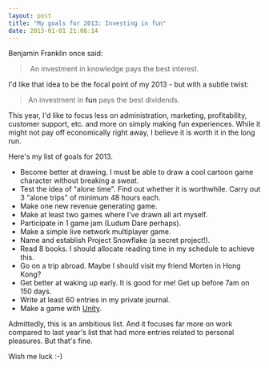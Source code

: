 ```yaml
---
layout: post
title: "My goals for 2013: Investing in fun"
date: 2013-01-01 21:08:14
---
```

Benjamin Franklin once said:

> An investment in knowledge pays the best interest.

I'd like that idea to be the focal point of my 2013 - but with a subtle twist:

> An investment in **fun** pays the best dividends.

This year, I'd like to focus less on administration, marketing, profitability, customer support, etc. and more on simply making fun experiences. While it might not pay off economically right away, I believe it is worth it in the long run.

Here's my list of goals for 2013.

* Become better at drawing. I must be able to draw a cool cartoon game character without breaking a sweat.
* Test the idea of "alone time". Find out whether it is worthwhile. Carry out 3 "alone trips" of minimum 48 hours each.
* Make one new revenue generating game.
* Make at least two games where I've drawn all art myself.
* Participate in 1 game jam (Ludum Dare perhaps).
* Make a simple live network multiplayer game.
* Name and establish Project Snowflake (a secret project!).
* Read 8 books. I should allocate reading time in my schedule to achieve this.
* Go on a trip abroad. Maybe I should visit my friend Morten in Hong Kong?
* Get better at waking up early. It is good for me! Get up before 7am on 150 days.
* Write at least 60 entries in my private journal.
* Make a game with [Unity](http://unity3d.com/).

Admittedly, this is an ambitious list. And it focuses far more on work compared to last year's list that had more entries related to personal pleasures. But that's fine.

Wish me luck :-)
